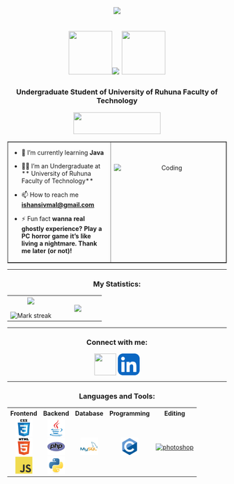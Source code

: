 <p align="center"><picture align="center"><img align="center" src = "https://github.com/7oSkaaa/7oSkaaa/blob/main/Images/about_me.gif?raw=true" width = 50px></picture></p>
<h1 align="center"><img height="100" width="100" src="https://github.com/JayantGoel001/JayantGoel001/blob/master/WEBP/left.webp"><img id="typing-text" src="https://readme-typing-svg.herokuapp.com?color=%2336BCF7&size=35&center=true&vCenter=true&width=650&height=100&lines=Hi+%F0%9F%91%8B%2C+I'm+Ishan+Sivmal">
<img height="100" width="100" src="https://github.com/JayantGoel001/JayantGoel001/blob/master/WEBP/right.webp"></h1>
<h3 align="center">Undergraduate Student of University of Ruhuna  Faculty of Technology </h3>
<p align="center">
  <img src="https://komarev.com/ghpvc/?username=ishansivmal&label=Profile%20views&color=0e75b6&style=flat" width="200" height="50" />
</p>


<table align="center" border="none" border="0">
<tr border="none">
<td width="50%" align="left">
 
- 🌱 I’m currently learning **Java**

- 🧑‍🎓 I’m an Undergraduate at ** University of Ruhuna  Faculty of Technology**


- 📫 How to reach me **ishansivmal@gmail.com**
  
- ⚡ Fun fact **wanna real ghostly experience? Play a PC horror game it’s like living a nightmare. Thank me later (or not)!**

</td>
<td width="50%" align="center">
<img align="center" alt="Coding" width="250" height="150" src="https://media2.giphy.com/media/v1.Y2lkPTc5MGI3NjExb2dpdmdtN3B4dXQ3aHZjang0bnE5dG1lcng2NXl1ZHE5aXo1Y29lYyZlcD12MV9pbnRlcm5hbF9naWZfYnlfaWQmY3Q9Zw/bAQH7WXKqtIBrPs7sR/giphy.webp" style="display:block; overflow:hidden;"/>




<h3 align="center">
  
</h3>

  
  </td>
</tr>
</table>

---

<h3 align="center">My Statistics:</h3>

<p align="center">
<table align="center">
<tr border="none">
<td width="50%" align="center">
  
  <img  align="center"  src="https://github-readme-stats.vercel.app/api?username=ishansivmal&theme=dark&show_icons=true&count_private=true" />
  <br></br>
  <img  title="🔥 Get streak stats for your profile at git.io/streak-stats" alt="Mark streak" src="https://github-readme-streak-stats.herokuapp.com/?user=ishansivmal&theme=dark&hide_border=false" /> 
</td>
<td width="50%" align="center">

  <img  align="center"  src="https://github-readme-stats.anuraghazra1.vercel.app/api/top-langs/?username=ishansivmal&theme=dark&hide_border=false&no-bg=true&no-frame=true&langs_count=10"/>
  
  </td>
</tr>
</table>


---

<h3 align="center">Connect with me:</h3>
<p align="center">
<a href="https://www.facebook.com/ishan.sivmal?mibextid=ZbWKwL" target="blank"><img align="center" src="https://raw.githubusercontent.com/rahuldkjain/github-profile-readme-generator/master/src/images/icons/Social/facebook.svg"  height="50" width="50" /></a>
<a href="https://www.linkedin.com/in/ishan-sivmal-9a8035298?utm_source=share&utm_campaign=share_via&utm_content=profile&utm_medium=android_app" target="blank"><img align="center" src="https://github.com/tandpfun/skill-icons/blob/main/icons/LinkedIn.svg"  height="50" width="50" /></a>



</p>

---

<h3 align="center">Languages and Tools:</h3>


<table align="center">
  <tr>
    <th>Frontend</th>
    <th>Backend</th>
    <th>Database</th>
    <th>Programming</th>
    <th>Editing</th>
  </tr>
  <tr>
    <td align="center">
      <a href="https://www.w3schools.com/css/" target="_blank" rel="noreferrer">
        <img src="https://raw.githubusercontent.com/devicons/devicon/master/icons/css3/css3-original-wordmark.svg" alt="css3" width="40" height="40"/>
      </a><br>
      <a href="https://www.w3.org/html/" target="_blank" rel="noreferrer">
        <img src="https://raw.githubusercontent.com/devicons/devicon/master/icons/html5/html5-original-wordmark.svg" alt="html5" width="40" height="40"/>
      </a><br>
      <a href="https://developer.mozilla.org/en-US/docs/Web/JavaScript" target="_blank" rel="noreferrer">
        <img src="https://raw.githubusercontent.com/devicons/devicon/master/icons/javascript/javascript-original.svg" alt="javascript" width="40" height="40"/>
      </a>
    </td>
    <td align="center">
      <a href="https://www.java.com" target="_blank" rel="noreferrer">
        <img src="https://raw.githubusercontent.com/devicons/devicon/master/icons/java/java-original.svg" alt="java" width="40" height="40"/>
      </a><br>
      <a href="https://www.php.net" target="_blank" rel="noreferrer">
        <img src="https://raw.githubusercontent.com/devicons/devicon/master/icons/php/php-original.svg" alt="php" width="40" height="40"/>
      </a><br>
      <a href="https://www.python.org" target="_blank" rel="noreferrer">
        <img src="https://raw.githubusercontent.com/devicons/devicon/master/icons/python/python-original.svg" alt="python" width="40" height="40"/>
      </a>
    </td>
    <td align="center">
      <a href="https://www.mysql.com/" target="_blank" rel="noreferrer">
        <img src="https://raw.githubusercontent.com/devicons/devicon/master/icons/mysql/mysql-original-wordmark.svg" alt="mysql" width="40" height="40"/>
      </a>
    </td>
    <td align="center">
      <a href="https://www.cprogramming.com/" target="_blank" rel="noreferrer">
        <img src="https://raw.githubusercontent.com/devicons/devicon/master/icons/c/c-original.svg" alt="c" width="40" height="40"/>
      </a>
    </td>
    <td align="center">
      <a href="https://www.photoshop.com/en" target="_blank" rel="noreferrer">
        <img src="https://github.com/Scar1109/skill-icons/blob/Scar1109/icons/Photoshop.svg" alt="photoshop" width="50" height="50"/>
      </a>
    </td>

    
  </tr>
</table>








